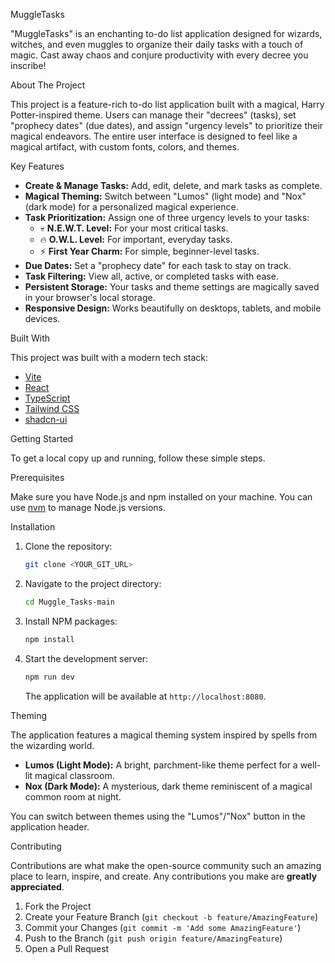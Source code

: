 MuggleTasks 

"MuggleTasks" is an enchanting to-do list application designed for wizards, witches, and even muggles to organize their daily tasks with a touch of magic. Cast away chaos and conjure productivity with every decree you inscribe!

About The Project

This project is a feature-rich to-do list application built with a magical, Harry Potter-inspired theme. Users can manage their "decrees" (tasks), set "prophecy dates" (due dates), and assign "urgency levels" to prioritize their magical endeavors. The entire user interface is designed to feel like a magical artifact, with custom fonts, colors, and themes.

Key Features

-   **Create & Manage Tasks:** Add, edit, delete, and mark tasks as complete.
-   **Magical Theming:** Switch between "Lumos" (light mode) and "Nox" (dark mode) for a personalized magical experience.
-   **Task Prioritization:** Assign one of three urgency levels to your tasks:
    -   💀 **N.E.W.T. Level:** For your most critical tasks.
    -   🔥 **O.W.L. Level:** For important, everyday tasks.
    -   ⚡ **First Year Charm:** For simple, beginner-level tasks.
-   **Due Dates:** Set a "prophecy date" for each task to stay on track.
-   **Task Filtering:** View all, active, or completed tasks with ease.
-   **Persistent Storage:** Your tasks and theme settings are magically saved in your browser's local storage.
-   **Responsive Design:** Works beautifully on desktops, tablets, and mobile devices.

Built With

This project was built with a modern tech stack:

-   [Vite](https://vitejs.dev/)
-   [React](https://reactjs.org/)
-   [TypeScript](https://www.typescriptlang.org/)
-   [Tailwind CSS](https://tailwindcss.com/)
-   [shadcn-ui](https://ui.shadcn.com/)

Getting Started

To get a local copy up and running, follow these simple steps.

Prerequisites

Make sure you have Node.js and npm installed on your machine. You can use [nvm](https://github.com/nvm-sh/nvm#installing-and-updating) to manage Node.js versions.

Installation

1.  Clone the repository:
    ```sh
    git clone <YOUR_GIT_URL>
    ```
2.  Navigate to the project directory:
    ```sh
    cd Muggle_Tasks-main
    ```
3.  Install NPM packages:
    ```sh
    npm install
    ```
4.  Start the development server:
    ```sh
    npm run dev
    ```
    The application will be available at `http://localhost:8080`.

Theming

The application features a magical theming system inspired by spells from the wizarding world.

-   **Lumos (Light Mode):** A bright, parchment-like theme perfect for a well-lit magical classroom.
-   **Nox (Dark Mode):** A mysterious, dark theme reminiscent of a magical common room at night.

You can switch between themes using the "Lumos"/"Nox" button in the application header.

Contributing

Contributions are what make the open-source community such an amazing place to learn, inspire, and create. Any contributions you make are **greatly appreciated**.

1.  Fork the Project
2.  Create your Feature Branch (`git checkout -b feature/AmazingFeature`)
3.  Commit your Changes (`git commit -m 'Add some AmazingFeature'`)
4.  Push to the Branch (`git push origin feature/AmazingFeature`)
5.  Open a Pull Request

